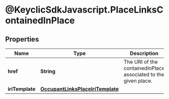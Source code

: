 # @KeyclicSdkJavascript.PlaceLinksContainedInPlace

## Properties
Name | Type | Description | Notes
------------ | ------------- | ------------- | -------------
**href** | **String** | The URI of the containedInPlace associated to the given place. | [optional] 
**iriTemplate** | [**OccupantLinksPlaceIriTemplate**](OccupantLinksPlaceIriTemplate.md) |  | [optional] 


